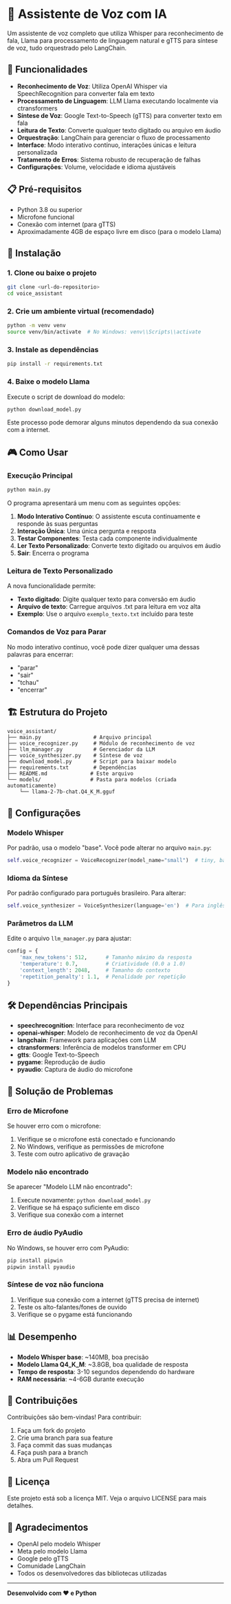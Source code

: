 # 🤖 Assistente de Voz com IA

Um assistente de voz completo que utiliza Whisper para reconhecimento de fala, Llama para processamento de linguagem natural e gTTS para síntese de voz, tudo orquestrado pelo LangChain.

## 🎯 Funcionalidades

- **Reconhecimento de Voz**: Utiliza OpenAI Whisper via SpeechRecognition para converter fala em texto
- **Processamento de Linguagem**: LLM Llama executando localmente via ctransformers
- **Síntese de Voz**: Google Text-to-Speech (gTTS) para converter texto em fala
- **Leitura de Texto**: Converte qualquer texto digitado ou arquivo em áudio
- **Orquestração**: LangChain para gerenciar o fluxo de processamento
- **Interface**: Modo interativo contínuo, interações únicas e leitura personalizada
- **Tratamento de Erros**: Sistema robusto de recuperação de falhas
- **Configurações**: Volume, velocidade e idioma ajustáveis

## 📋 Pré-requisitos

- Python 3.8 ou superior
- Microfone funcional
- Conexão com internet (para gTTS)
- Aproximadamente 4GB de espaço livre em disco (para o modelo Llama)

## 🚀 Instalação

### 1. Clone ou baixe o projeto

```bash
git clone <url-do-repositorio>
cd voice_assistant
```

### 2. Crie um ambiente virtual (recomendado)

```bash
python -m venv venv
source venv/bin/activate  # No Windows: venv\\Scripts\\activate
```

### 3. Instale as dependências

```bash
pip install -r requirements.txt
```

### 4. Baixe o modelo Llama

Execute o script de download do modelo:

```bash
python download_model.py
```

Este processo pode demorar alguns minutos dependendo da sua conexão com a internet.

## 🎮 Como Usar

### Execução Principal

```bash
python main.py
```

O programa apresentará um menu com as seguintes opções:

1. **Modo Interativo Contínuo**: O assistente escuta continuamente e responde às suas perguntas
2. **Interação Única**: Uma única pergunta e resposta
3. **Testar Componentes**: Testa cada componente individualmente
4. **Ler Texto Personalizado**: Converte texto digitado ou arquivos em áudio
5. **Sair**: Encerra o programa

### Leitura de Texto Personalizado

A nova funcionalidade permite:
- **Texto digitado**: Digite qualquer texto para conversão em áudio
- **Arquivo de texto**: Carregue arquivos .txt para leitura em voz alta
- **Exemplo**: Use o arquivo `exemplo_texto.txt` incluído para teste

### Comandos de Voz para Parar

No modo interativo contínuo, você pode dizer qualquer uma dessas palavras para encerrar:
- "parar"
- "sair" 
- "tchau"
- "encerrar"

## 🏗️ Estrutura do Projeto

```
voice_assistant/
├── main.py                 # Arquivo principal
├── voice_recognizer.py     # Módulo de reconhecimento de voz
├── llm_manager.py          # Gerenciador da LLM
├── voice_synthesizer.py    # Síntese de voz
├── download_model.py       # Script para baixar modelo
├── requirements.txt        # Dependências
├── README.md              # Este arquivo
└── models/                # Pasta para modelos (criada automaticamente)
    └── llama-2-7b-chat.Q4_K_M.gguf
```

## 🔧 Configurações

### Modelo Whisper

Por padrão, usa o modelo "base". Você pode alterar no arquivo `main.py`:

```python
self.voice_recognizer = VoiceRecognizer(model_name="small")  # tiny, base, small, medium, large
```

### Idioma da Síntese

Por padrão configurado para português brasileiro. Para alterar:

```python
self.voice_synthesizer = VoiceSynthesizer(language='en')  # Para inglês
```

### Parâmetros da LLM

Edite o arquivo `llm_manager.py` para ajustar:

```python
config = {
    'max_new_tokens': 512,      # Tamanho máximo da resposta
    'temperature': 0.7,         # Criatividade (0.0 a 1.0)
    'context_length': 2048,     # Tamanho do contexto
    'repetition_penalty': 1.1,  # Penalidade por repetição
}
```

## 🛠️ Dependências Principais

- **speechrecognition**: Interface para reconhecimento de voz
- **openai-whisper**: Modelo de reconhecimento de voz da OpenAI
- **langchain**: Framework para aplicações com LLM
- **ctransformers**: Inferência de modelos transformer em CPU
- **gtts**: Google Text-to-Speech
- **pygame**: Reprodução de áudio
- **pyaudio**: Captura de áudio do microfone

## 🐛 Solução de Problemas

### Erro de Microfone

Se houver erro com o microfone:
1. Verifique se o microfone está conectado e funcionando
2. No Windows, verifique as permissões de microfone
3. Teste com outro aplicativo de gravação

### Modelo não encontrado

Se aparecer "Modelo LLM não encontrado":
1. Execute novamente: `python download_model.py`
2. Verifique se há espaço suficiente em disco
3. Verifique sua conexão com a internet

### Erro de áudio PyAudio

No Windows, se houver erro com PyAudio:
```bash
pip install pipwin
pipwin install pyaudio
```

### Síntese de voz não funciona

1. Verifique sua conexão com a internet (gTTS precisa de internet)
2. Teste os alto-falantes/fones de ouvido
3. Verifique se o pygame está funcionando

## 📊 Desempenho

- **Modelo Whisper base**: ~140MB, boa precisão
- **Modelo Llama Q4_K_M**: ~3.8GB, boa qualidade de resposta
- **Tempo de resposta**: 3-10 segundos dependendo do hardware
- **RAM necessária**: ~4-6GB durante execução

## 🤝 Contribuições

Contribuições são bem-vindas! Para contribuir:

1. Faça um fork do projeto
2. Crie uma branch para sua feature
3. Faça commit das suas mudanças
4. Faça push para a branch
5. Abra um Pull Request

## 📝 Licença

Este projeto está sob a licença MIT. Veja o arquivo LICENSE para mais detalhes.

## 🙏 Agradecimentos

- OpenAI pelo modelo Whisper
- Meta pelo modelo Llama
- Google pelo gTTS
- Comunidade LangChain
- Todos os desenvolvedores das bibliotecas utilizadas

---

**Desenvolvido com ❤️ e Python**
